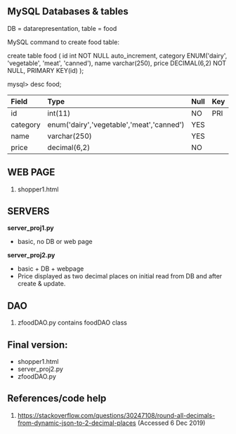 ## MySQL Databases & tables

DB = datarepresentation, table = food

MySQL command to create food table:

create table food (
    id int NOT NULL auto_increment,
    category ENUM('dairy', 'vegetable', 'meat', 'canned'),
    name varchar(250),
    price DECIMAL(6,2) NOT NULL,
    PRIMARY KEY(id)
    );

mysql> desc food;

| Field    | Type                                      | Null | Key | Default | Extra          |
|:---------|:------------------------------------------|:-----|:----|:--------|:---------------|
| id       | int(11)                                   | NO   | PRI | NULL    | auto_increment |
| category | enum('dairy','vegetable','meat','canned') | YES  |     | NULL    |                |
| name     | varchar(250)                              | YES  |     | NULL    |                |
| price    | decimal(6,2)                              | NO   |     | NULL    |                |

## WEB PAGE
1. shopper1.html

## SERVERS

**server_proj1.py**

- basic, no DB or web page

**server_proj2.py**

- basic + DB + webpage
- Price displayed as two decimal places on initial read from DB and after create & update.


## DAO
1. zfoodDAO.py contains foodDAO class

## Final version:
- shopper1.html
- server_proj2.py
- zfoodDAO.py

## References/code help
1. https://stackoverflow.com/questions/30247108/round-all-decimals-from-dynamic-json-to-2-decimal-places
(Accessed 6 Dec 2019)